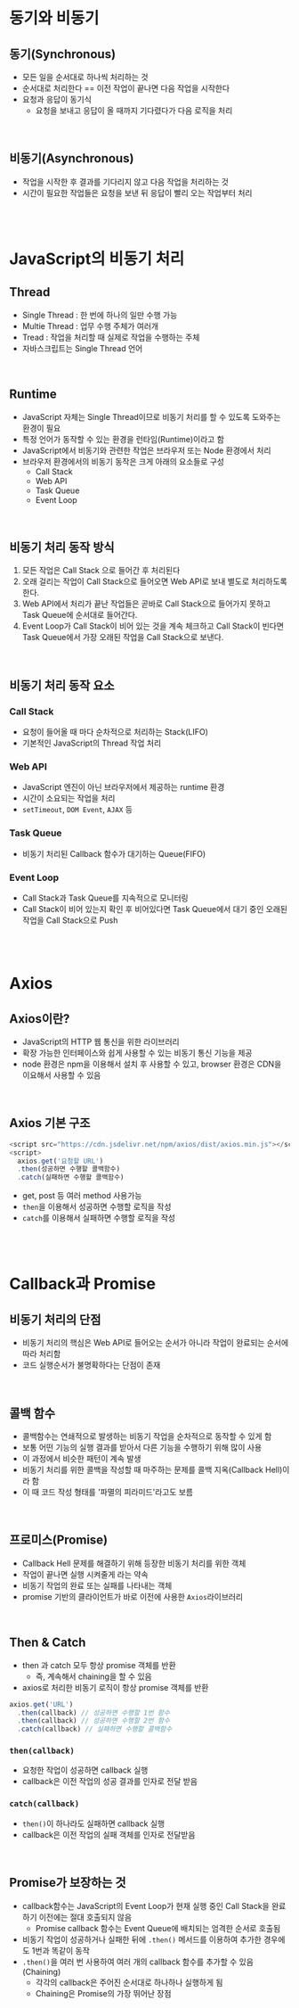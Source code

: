 # 동기와 비동기

## <b>동기(Synchronous)</b>

- 모든 일을 순서대로 하나씩 처리하는 것
- 순서대로 처리한다 == 이전 작업이 끝나면 다음 작업을 시작한다
- 요청과 응답이 동기식
  - 요청을 보내고 응답이 올 때까지 기다렸다가 다음 로직을 처리

<br>

## <b>비동기(Asynchronous)</b>
- 작업을 시작한 후 결과를 기다리지 않고 다음 작업을 처리하는 것
- 시간이 필요한 작업들은 요청을 보낸 뒤 응답이 빨리 오는 작업부터 처리

<br><br>

# JavaScript의 비동기 처리

## <b>Thread</b>
- Single Thread : 한 번에 하나의 일만 수행 가능
- Multie Thread : 업무 수행 주체가 여러개
- Tread : 작업을 처리할 때 실제로 작업을 수행하는 주체
- 자바스크립트는 Single Thread 언어
  
<br>

## <b>Runtime</b>
- JavaScript 자체는 Single Thread이므로 비동기 처리를 할 수 있도록 도와주는 환경이 필요
- 특정 언어가 동작할 수 있는 환경을 런타임(Runtime)이라고 함
- JavaScript에서 비동기와 관련한 작업은 브라우저 또는 Node 환경에서 처리
- 브라우저 환경에서의 비동기 동작은 크게 아래의 요소들로 구성
  - Call Stack
  - Web API
  - Task Queue
  - Event Loop

<br>

## <b>비동기 처리 동작 방식</b>
1. 모든 작업은 Call Stack 으로 들어간 후 처리된다
2. 오래 걸리는 작업이 Call Stack으로 들어오면 Web API로 보내 별도로 처리하도록 한다.
3. Web API에서 처리가 끝난 작업들은 곧바로 Call Stack으로 들어가지 못하고 Task Queue에 순서대로 들어간다.
4. Event Loop가 Call Stack이 비어 있는 것을 계속 체크하고 Call Stack이 빈다면 Task Queue에서 가장 오래된 작업을 Call Stack으로 보낸다.

<br>

## <b>비동기 처리 동작 요소</b>

### Call Stack
- 요청이 들어올 때 마다 순차적으로 처리하는 Stack(LIFO)
- 기본적인 JavaScript의 Thread 작업 처리

### Web API
- JavaScript 엔진이 아닌 브라우저에서 제공하는 runtime 환경
- 시간이 소요되는 작업을 처리
- `setTimeout`, `DOM Event`, `AJAX` 등

### Task Queue
- 비동기 처리된 Callback 함수가 대기하는 Queue(FIFO)

### Event Loop
- Call Stack과 Task Queue를 지속적으로 모니터링
- Call Stack이 비어 있는지 확인 후 비어있다면 Task Queue에서 대기 중인 오래된 작업을 Call Stack으로 Push

<br><br>

# Axios

## <b>Axios이란?</b>
- JavaScript의 HTTP 웹 통신을 위한 라이브러리
- 확장 가능한 인터페이스와 쉽게 사용할 수 있는 비동기 통신 기능을 제공
- node 환경은 npm을 이용해서 설치 후 사용할 수 있고, browser 환경은 CDN을 이요해서 사용할 수 있음

<br>

## <b>Axios 기본 구조</b>
```javascript
<script src="https://cdn.jsdelivr.net/npm/axios/dist/axios.min.js"></script>
<script>
  axios.get('요청할 URL')
  .then(성공하면 수행할 콜백함수)
  .catch(실패하면 수행할 콜백함수)
```
- get, post 등 여러 method 사용가능
- `then`을 이용해서 성공하면 수행할 로직을 작성
- `catch`를 이용해서 실패하면 수행할 로직을 작성

<br><br>

# Callback과 Promise

## <b>비동기 처리의 단점</b>
- 비동기 처리의 핵심은 Web API로 들어오는 순서가 아니라 작업이 완료되는 순서에 따라 처리함
- 코드 실행순서가 불명확하다는 단점이 존재

<br>

## <b>콜백 함수</b>
- 콜백함수는 연쇄적으로 발생하는 비동기 작업을 순차적으로 동작할 수 있게 함
- 보통 어떤 기능의 실행 결과를 받아서 다른 기능을 수행하기 위해 많이 사용
- 이 과정에서 비슷한 패턴이 계속 발생
- 비동기 처리를 위한 콜백을 작성할 때 마주하는 문제를 콜백 지옥(Callback Hell)이라 함
- 이 때 코드 작성 형태를 '파멸의 피라미드'라고도 보름

<br>

## <b>프로미스(Promise)</b>
- Callback Hell 문제를 해결하기 위해 등장한 비동기 처리를 위한 객체
- 작업이 끝나면 실행 시켜줄게 라는 약속
- 비동기 작업의 완료 또는 실패를 나타내는 객체
- promise 기반의 클라이언트가 바로 이전에 사용한 `Axios`라이브러리

<br>

## <b>Then & Catch</b>
- then 과 catch 모두 항상 promise 객체를 반환
  - 즉, 계속해서 chaining을 할 수 있음
- axios로 처리한 비동기 로직이 항상 promise 객체를 반환
```javascript
axios.get('URL')
  .then(callback) // 성공하면 수행할 1번 함수
  .then(callback) // 성공하면 수행할 2번 함수
  .catch(callback) // 실패하면 수행할 콜백함수
```

### `then(callback)`
- 요청한 작업이 성공하면 callback 실행
- callback은 이전 작업의 성공 결과를 인자로 전달 받음

### `catch(callback)`
- `then()`이 하나라도 실패하면 callback 실행
- callback은 이전 작업의 실패 객체를 인자로 전달받음

<br>

## <b>Promise가 보장하는 것</b>
- callback함수는 JavaScript의 Event Loop가 현재 실행 중인 Call Stack을 완료하기 이전에는 절대 호출되지 않음
  - Promise callback 함수는 Event Queue에 배치되는 엄격한 순서로 호출됨
- 비동기 작업이 성공하거나 실패한 뒤에 `.then()` 메서드를 이용하여 추가한 경우에도 1번과 똑같이 동작
- `.then()`을 여러 번 사용하여 여러 개의 callback 함수를 추가할 수 있음 (Chaining)
  - 각각의 callback은 주어진 순서대로 하나하나 실행하게 됨
  - Chaining은 Promise의 가장 뛰어난 장점 